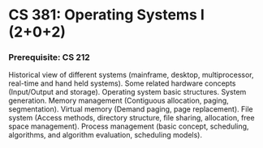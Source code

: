 # CS 381: Operating Systems I (2+0+2)
### Prerequisite: CS 212
Historical view of different systems (mainframe, desktop, multiprocessor, real-time and hand
held systems). Some related hardware concepts (Input/Output and storage). Operating system
basic structures. System generation. Memory management (Contiguous allocation, paging,
segmentation). Virtual memory (Demand paging, page replacement). File system (Access
methods, directory structure, file sharing, allocation, free space management). Process
management (basic concept, scheduling, algorithms, and algorithm evaluation, scheduling
models).
